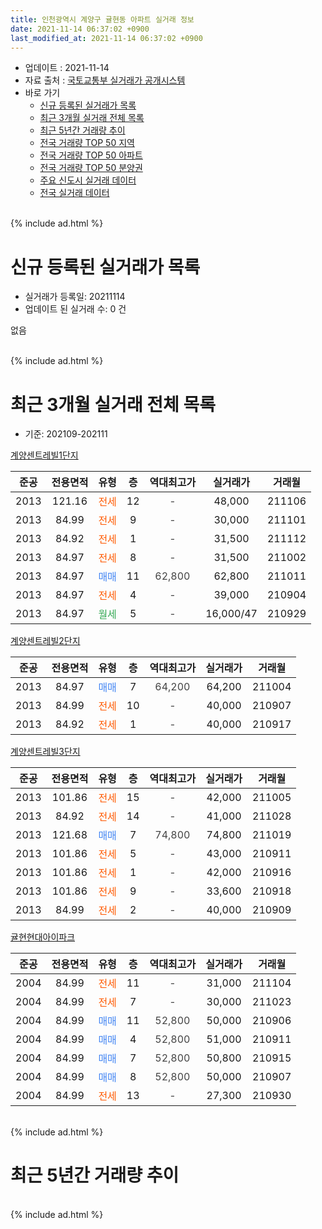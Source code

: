 ```yaml
---
title: 인천광역시 계양구 귤현동 아파트 실거래 정보
date: 2021-11-14 06:37:02 +0900
last_modified_at: 2021-11-14 06:37:02 +0900
---
```


* 업데이트 : 2021-11-14
* 자료 출처 : [국토교통부 실거래가 공개시스템](http://rt.molit.go.kr)
* 바로 가기
    * [신규 등록된 실거래가 목록](#신규-등록된-실거래가-목록)
    * [최근 3개월 실거래 전체 목록](#최근-3개월-실거래-전체-목록)
    * [최근 5년간 거래량 추이](#최근-5년간-거래량-추이)
    * [전국 거래량 TOP 50 지역](https://inasie.github.io/apt-trade-info/최근-3개월-전국에서-가장-거래가-많이-발생한-지역)
    * [전국 거래량 TOP 50 아파트](https://inasie.github.io/apt-trade-info/최근-3개월-전국에서-가장-거래가-많이-발생한-아파트)
    * [전국 거래량 TOP 50 분양권](https://inasie.github.io/apt-trade-info/최근-3개월-전국에서-가장-거래가-많이-발생한-분양권)
    * [주요 신도시 실거래 데이터](https://inasie.github.io/apt-trade-info/주요-신도시)
    * [전국 실거래 데이터](https://inasie.github.io/apt-trade-info/전국)
<br>
{% include ad.html %}
<br>

# 신규 등록된 실거래가 목록
* 실거래가 등록일: 20211114
* 업데이트 된 실거래 수: 0 건

없음

<br>
{% include ad.html %}
<br>

# 최근 3개월 실거래 전체 목록
* 기준: 202109-202111


[계양센트레빌1단지](https://search.naver.com/search.naver?query=%EC%9D%B8%EC%B2%9C%EA%B4%91%EC%97%AD%EC%8B%9C+%EA%B3%84%EC%96%91%EA%B5%AC+%EA%B7%A4%ED%98%84%EB%8F%99+%EA%B3%84%EC%96%91%EC%84%BC%ED%8A%B8%EB%A0%88%EB%B9%8C1%EB%8B%A8%EC%A7%80)

|준공|전용면적|유형|층|역대최고가|실거래가|거래월|
|:---:|:---:|:---:|:---:|:---:|:---:|:---:|
|2013|121.16|<span style="color:#ff5a00">전세</span>|12|<span style="color:#444444">-</span>|48,000|211106|
|2013|84.99|<span style="color:#ff5a00">전세</span>|9|<span style="color:#444444">-</span>|30,000|211101|
|2013|84.92|<span style="color:#ff5a00">전세</span>|1|<span style="color:#444444">-</span>|31,500|211112|
|2013|84.97|<span style="color:#ff5a00">전세</span>|8|<span style="color:#444444">-</span>|31,500|211002|
|2013|84.97|<span style="color:#4285f3">매매</span>|11|<span style="color:#444444">62,800</span>|62,800|211011|
|2013|84.97|<span style="color:#ff5a00">전세</span>|4|<span style="color:#444444">-</span>|39,000|210904|
|2013|84.97|<span style="color:#34a853">월세</span>|5|<span style="color:#444444">-</span>|16,000/47|210929|

[계양센트레빌2단지](https://search.naver.com/search.naver?query=%EC%9D%B8%EC%B2%9C%EA%B4%91%EC%97%AD%EC%8B%9C+%EA%B3%84%EC%96%91%EA%B5%AC+%EA%B7%A4%ED%98%84%EB%8F%99+%EA%B3%84%EC%96%91%EC%84%BC%ED%8A%B8%EB%A0%88%EB%B9%8C2%EB%8B%A8%EC%A7%80)

|준공|전용면적|유형|층|역대최고가|실거래가|거래월|
|:---:|:---:|:---:|:---:|:---:|:---:|:---:|
|2013|84.97|<span style="color:#4285f3">매매</span>|7|<span style="color:#444444">64,200</span>|64,200|211004|
|2013|84.99|<span style="color:#ff5a00">전세</span>|10|<span style="color:#444444">-</span>|40,000|210907|
|2013|84.92|<span style="color:#ff5a00">전세</span>|1|<span style="color:#444444">-</span>|40,000|210917|

[계양센트레빌3단지](https://search.naver.com/search.naver?query=%EC%9D%B8%EC%B2%9C%EA%B4%91%EC%97%AD%EC%8B%9C+%EA%B3%84%EC%96%91%EA%B5%AC+%EA%B7%A4%ED%98%84%EB%8F%99+%EA%B3%84%EC%96%91%EC%84%BC%ED%8A%B8%EB%A0%88%EB%B9%8C3%EB%8B%A8%EC%A7%80)

|준공|전용면적|유형|층|역대최고가|실거래가|거래월|
|:---:|:---:|:---:|:---:|:---:|:---:|:---:|
|2013|101.86|<span style="color:#ff5a00">전세</span>|15|<span style="color:#444444">-</span>|42,000|211005|
|2013|84.92|<span style="color:#ff5a00">전세</span>|14|<span style="color:#444444">-</span>|41,000|211028|
|2013|121.68|<span style="color:#4285f3">매매</span>|7|<span style="color:#444444">74,800</span>|74,800|211019|
|2013|101.86|<span style="color:#ff5a00">전세</span>|5|<span style="color:#444444">-</span>|43,000|210911|
|2013|101.86|<span style="color:#ff5a00">전세</span>|1|<span style="color:#444444">-</span>|42,000|210916|
|2013|101.86|<span style="color:#ff5a00">전세</span>|9|<span style="color:#444444">-</span>|33,600|210918|
|2013|84.99|<span style="color:#ff5a00">전세</span>|2|<span style="color:#444444">-</span>|40,000|210909|

[귤현현대아이파크](https://search.naver.com/search.naver?query=%EC%9D%B8%EC%B2%9C%EA%B4%91%EC%97%AD%EC%8B%9C+%EA%B3%84%EC%96%91%EA%B5%AC+%EA%B7%A4%ED%98%84%EB%8F%99+%EA%B7%A4%ED%98%84%ED%98%84%EB%8C%80%EC%95%84%EC%9D%B4%ED%8C%8C%ED%81%AC)

|준공|전용면적|유형|층|역대최고가|실거래가|거래월|
|:---:|:---:|:---:|:---:|:---:|:---:|:---:|
|2004|84.99|<span style="color:#ff5a00">전세</span>|11|<span style="color:#444444">-</span>|31,000|211104|
|2004|84.99|<span style="color:#ff5a00">전세</span>|7|<span style="color:#444444">-</span>|30,000|211023|
|2004|84.99|<span style="color:#4285f3">매매</span>|11|<span style="color:#444444">52,800</span>|50,000|210906|
|2004|84.99|<span style="color:#4285f3">매매</span>|4|<span style="color:#444444">52,800</span>|51,000|210911|
|2004|84.99|<span style="color:#4285f3">매매</span>|7|<span style="color:#444444">52,800</span>|50,800|210915|
|2004|84.99|<span style="color:#4285f3">매매</span>|8|<span style="color:#444444">52,800</span>|50,000|210907|
|2004|84.99|<span style="color:#ff5a00">전세</span>|13|<span style="color:#444444">-</span>|27,300|210930|


<br>
{% include ad.html %}
<br>

# 최근 5년간 거래량 추이


<div style="width:100%;">
    <canvas id="deal_progress" height="200"></canvas>
</div>

<script>
new Chart(document.getElementById("deal_progress"), {
    type: 'line',
    data: {
        labels: ['201611','201612','201701','201702','201703','201704','201705','201706','201707','201708','201709','201710','201711','201712','201801','201802','201803','201804','201805','201806','201807','201808','201809','201810','201811','201812','201901','201902','201903','201904','201905','201906','201907','201908','201909','201910','201911','201912','202001','202002','202003','202004','202005','202006','202007','202008','202009','202010','202011','202012','202101','202102','202103','202104','202105','202106','202107','202108','202109','202110','202111'],
        datasets: [{
            label: '매매',
            pointRadius: 1,
            data: [6, 6, 3, 3, 15, 6, 11, 18, 15, 13, 11, 7, 7, 6, 6, 9, 10, 4, 4, 8, 5, 12, 9, 9, 5, 36, 23, 5, 7, 7, 6, 8, 6, 14, 13, 12, 14, 8, 7, 21, 8, 9, 20, 38, 17, 17, 5, 16, 23, 8, 8, 4, 7, 4, 18, 7, 10, 14, 4, 3, 0],
            borderColor: "rgba(255, 201, 14, 1)",
            backgroundColor: "rgba(255, 201, 14, 0.5)",
            fill: false,
            lineTension: 0
        },{
            label: '전월세',
            pointRadius: 1,
            data: [8, 13, 10, 12, 13, 14, 7, 14, 7, 10, 13, 8, 4, 8, 10, 9, 8, 6, 8, 10, 6, 6, 4, 8, 5, 6, 13, 18, 14, 11, 7, 9, 5, 10, 6, 16, 5, 10, 5, 10, 5, 8, 10, 15, 16, 12, 11, 12, 13, 13, 3, 8, 22, 15, 21, 10, 17, 13, 9, 4, 4],
            borderColor: "rgba(0, 141, 185, 1)",
            backgroundColor: "rgba(0, 141, 185, 0.5)",
            fill: false,
            lineTension: 0
        }
        ]
    },
    options: {
        responsive: true,
        title: {
            display: false
        },
        tooltips: {
            mode: 'index',
            intersect: false
        },
        hover: {
            mode: 'nearest',
            intersect: true
        },
        scales: {
            xAxes: [{
                display: true,
                scaleLabel: {
                    display: true,
                    labelString: '년/월'
                }
            }],
            yAxes: [{
                display: true,
                ticks: {
                    suggestedMin: 0,
                },
                scaleLabel: {
                    display: true,
                    labelString: '실거래 수'
                }
            }]
        }
    }
});

</script>


<br>
{% include ad.html %}
<br>

